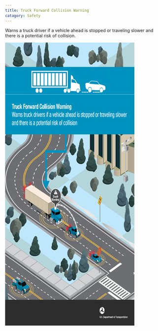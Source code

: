 ```yaml
---
title: Truck Forward Collision Warning
catagory: Safety
---
```



Warns a truck driver if a vehicle ahead is stopped or traveling slower and there is a potential risk of collision.

![Truck Forward Collision Warning](/src/assets/images/infographics/V2V_TruckForwardCollisionWarning-med01.png)